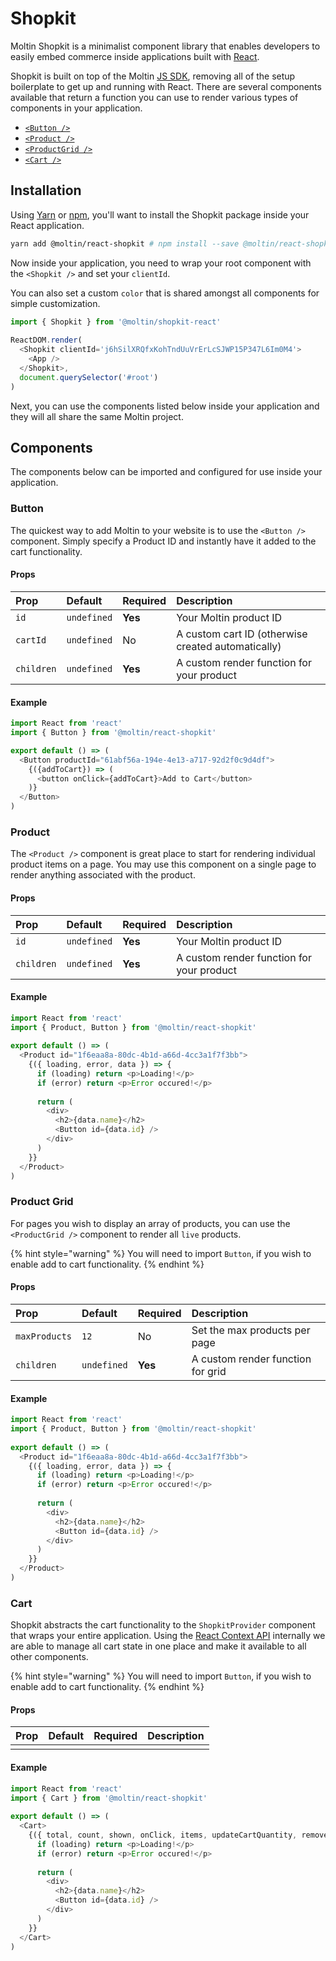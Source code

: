# Shopkit

Moltin Shopkit is a minimalist component library that enables developers to easily embed commerce inside applications built with [React](https://reactjs.org).

Shopkit is built on top of the Moltin [JS SDK](https://github.com/moltin/js-sdk), removing all of the setup boilerplate to get up and running with React. There are several components available that return a function you can use to render various types of components in your application.

* [`<Button />`](shopkit.md#button)
* [`<Product />`](shopkit.md#product)
* [`<ProductGrid />`](shopkit.md#product-grid)
* [`<Cart />`](shopkit.md#cart)

## Installation

Using [Yarn](http://yarnpkg.com) or [npm](https://www.npmjs.com/get-npm), you'll want to install the Shopkit package inside your React application.

```bash
yarn add @moltin/react-shopkit # npm install --save @moltin/react-shopkit
```

Now inside your application, you need to wrap your root component with the `<Shopkit />` and set your `clientId`.

You can also set a custom `color` that is shared amongst all components for simple customization.

```javascript
import { Shopkit } from '@moltin/shopkit-react'
​
ReactDOM.render(
  <Shopkit clientId='j6hSilXRQfxKohTndUuVrErLcSJWP15P347L6Im0M4'>
    <App />
  </Shopkit>,
  document.querySelector('#root')
)
```

Next, you can use the components listed below inside your application and they will all share the same Moltin project.

## Components

The components below can be imported and configured for use inside your application.

### Button

The quickest way to add Moltin to your website is to use the `<Button />` component. Simply specify a Product ID and instantly have it added to the cart functionality.

#### Props

| **Prop** | **Default** | **Required** | **Description** |
| :--- | :--- | :--- | :--- |
| `id` | `undefined` | **Yes** | Your Moltin product ID |
| `cartId` | `undefined` | No | A custom cart ID \(otherwise created automatically\) |
| `children` | `undefined` | **Yes** | A custom render function for your product |

#### Example

```javascript
import React from 'react'
import { Button } from '@moltin/react-shopkit'

export default () => (
  <Button productId="61abf56a-194e-4e13-a717-92d2f0c9d4df">
    {({addToCart}) => (
      <button onClick={addToCart}>Add to Cart</button>
    )}
  </Button>
)
```

### Product

The `<Product />` component is great place to start for rendering individual product items on a page. You may use this component on a single page to render anything associated with the product.

#### Props

| **Prop** | **Default** | **Required** | **Description** |
| :--- | :--- | :--- | :--- |
| `id` | `undefined` | **Yes** | Your Moltin product ID |
| `children` | `undefined` | **Yes** | A custom render function for your product |

#### Example

```javascript
import React from 'react'
import { Product, Button } from '@moltin/react-shopkit'
​
export default () => (
  <Product id="1f6eaa8a-80dc-4b1d-a66d-4cc3a1f7f3bb">
    {({ loading, error, data }) => {
      if (loading) return <p>Loading!</p>
      if (error) return <p>Error occured!</p>
​
      return (
        <div>
          <h2>{data.name}</h2>
          <Button id={data.id} />
        </div>
      )
    }}
  </Product>
)
```

### Product Grid

For pages you wish to display an array of products, you can use the `<ProductGrid />` component to render all `live` products.

{% hint style="warning" %}
You will need to import `Button`, if you wish to enable add to cart functionality.
{% endhint %}

#### Props

| **Prop** | **Default** | **Required** | **Description** |
| :--- | :--- | :--- | :--- |
| `maxProducts` | `12` | No | Set the max products per page |
| `children` | `undefined` | **Yes** | A custom render function for grid |

#### Example

```javascript
import React from 'react'
import { Product, Button } from '@moltin/react-shopkit'
​
export default () => (
  <Product id="1f6eaa8a-80dc-4b1d-a66d-4cc3a1f7f3bb">
    {({ loading, error, data }) => {
      if (loading) return <p>Loading!</p>
      if (error) return <p>Error occured!</p>
​
      return (
        <div>
          <h2>{data.name}</h2>
          <Button id={data.id} />
        </div>
      )
    }}
  </Product>
)
```

### Cart

Shopkit abstracts the cart functionality to the `ShopkitProvider` component that wraps your entire application. Using the [React Context API](https://reactjs.org/docs/context.html#reactcreatecontext) internally we are able to manage all cart state in one place and make it available to all other components.

{% hint style="warning" %}
You will need to import `Button`, if you wish to enable add to cart functionality.
{% endhint %}

#### Props

| **Prop** | **Default** | **Required** | **Description** |
| :--- | :--- | :--- | :--- |
|  |  |  |  |

#### Example

```javascript
import React from 'react'
import { Cart } from '@moltin/react-shopkit'
​
export default () => (
  <Cart>
    {({ total, count, shown, onClick, items, updateCartQuantity, removeFromCart }) => {
      if (loading) return <p>Loading!</p>
      if (error) return <p>Error occured!</p>
​
      return (
        <div>
          <h2>{data.name}</h2>
          <Button id={data.id} />
        </div>
      )
    }}
  </Cart>
)
```

